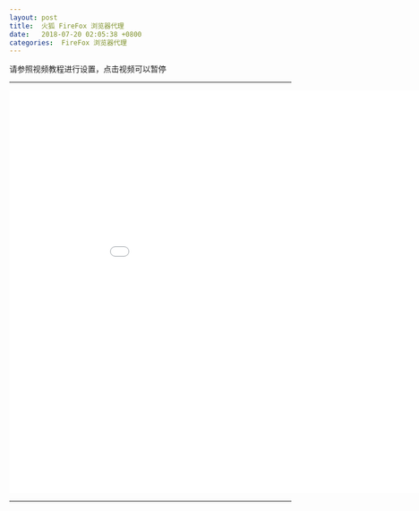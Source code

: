 ```yaml
---
layout: post
title:  火狐 FireFox 浏览器代理
date:   2018-07-20 02:05:38 +0800
categories:  FireFox 浏览器代理
---
```


请参照视频教程进行设置，点击视频可以暂停

****
<iframe width="960" height="720" src="/files/FireFox.mp4" frameborder="0" allow="autoplay; encrypted-media" allowfullscreen></iframe>

****